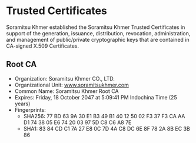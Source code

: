 # Trusted Certificates

Soramitsu Khmer established the Soramitsu Khmer Trusted Certificates in support of the generation, issuance, distribution, revocation, administration, and management of public/private cryptographic keys that are contained in CA-signed X.509 Certificates.

## Root CA

- Organization: Soramitsu Khmer CO., LTD.
- Organizational Unit: www.soramitsukhmer.com
- Common Name: Soramitsu Khmer Root CA
- Expires: Friday, 18 October 2047 at 5:09:41 PM Indochina Time (25 years)
- Fingerprints:
  - SHA256: 77 BD 63 9A 30 E1 B3 49 B1 40 12 50 02 F3 37 F3 CA AA D1 74 38 05 E6 74 20 03 97 5D C8 C6 A8 7E
  - SHA1: 83 84 CD C1 7A 27 E8 0C 7D 4A C8 DC 6E 8F 78 2A 8B EC 3B 86
